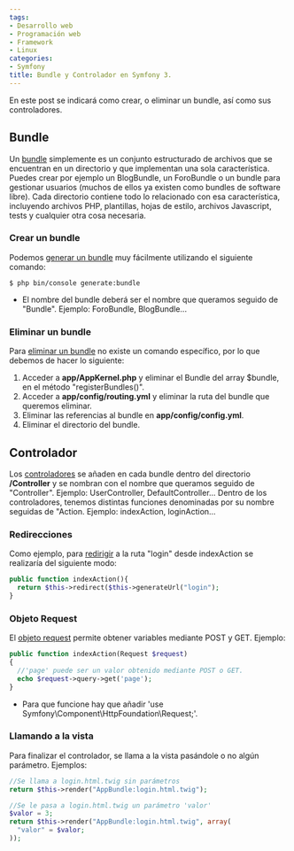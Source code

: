 ```yaml
---
tags:
- Desarrollo web
- Programación web
- Framework
- Linux
categories:
- Symfony
title: Bundle y Controlador en Symfony 3.
---
```


En este post se indicará como crear, o eliminar un bundle, así como sus controladores.

## Bundle

Un [bundle](http://symfony.com/doc/current/bundles.html) simplemente es un conjunto estructurado de archivos que se encuentran en un directorio y que implementan una sola característica. Puedes crear por ejemplo un BlogBundle, un ForoBundle o un bundle para gestionar usuarios (muchos de ellos ya existen como bundles de software libre). Cada directorio contiene todo lo relacionado con esa característica, incluyendo archivos PHP, plantillas, hojas de estilo, archivos Javascript, tests y cualquier otra cosa necesaria.

### Crear un bundle

Podemos [generar un bundle](https://symfony.com/doc/current/bundles.html#creating-a-bundle) muy fácilmente utilizando el siguiente comando:

``` shell
$ php bin/console generate:bundle
```
* El nombre del bundle deberá ser el nombre que queramos seguido de "Bundle". Ejemplo: ForoBundle, BlogBundle...

### Eliminar un bundle

Para [eliminar un bundle](http://symfony.com/doc/current/bundles/remove.html) no existe un comando específico, por lo que debemos de hacer lo siguiente:

1. Acceder a **app/AppKernel.php** y eliminar el Bundle del array $bundle, en el método "registerBundles()".
2. Acceder a **app/config/routing.yml** y eliminar la ruta del bundle que queremos eliminar.
3. Eliminar las referencias al bundle en **app/config/config.yml**.
4. Eliminar el directorio del bundle.

## Controlador

Los [controladores](https://symfony.com/doc/current/controller.html) se añaden en cada bundle dentro del directorio **/Controller** y se nombran con el nombre que queramos seguido de "Controller". Ejemplo: UserController, DefaultController... Dentro de los controladores, tenemos distintas funciones denominadas por su nombre seguidas de "Action. Ejemplo: indexAction, loginAction...

### Redirecciones

Como ejemplo, para [redirigir](https://symfony.com/doc/current/controller.html#generating-urls) a la ruta "login" desde indexAction se realizaría del siguiente modo:

```php
public function indexAction(){
  return $this->redirect($this->generateUrl("login");
}
```

### Objeto Request

El [objeto request](https://symfony.com/doc/current/controller.html#the-request-object-as-a-controller-argument) permite obtener variables mediante POST y GET. Ejemplo:

```php
public function indexAction(Request $request)
{
  //'page' puede ser un valor obtenido mediante POST o GET.
  echo $request->query->get('page');
}
```

* Para que funcione hay que añadir 'use Symfony\Component\HttpFoundation\Request;'.

### Llamando a la vista

Para finalizar el controlador, se llama a la vista pasándole o no algún parámetro. Ejemplos:

``` php
//Se llama a login.html.twig sin parámetros
return $this->render("AppBundle:login.html.twig");

//Se le pasa a login.html.twig un parámetro 'valor'
$valor = 3;
return $this->render("AppBundle:login.html.twig", array(
  "valor" = $valor;
));
```


